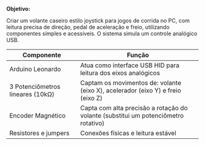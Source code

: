 **Objetivo:**

Criar um volante caseiro estilo joystick para jogos de corrida no PC, com leitura precisa de direção, pedal de aceleração e freio, utilizando componentes simples e acessíveis. O sistema simula um controle analógico USB.


| Componente                                      | Função                                                                             |
| ----------------------------------------------- | ---------------------------------------------------------------------------------- |
| Arduino Leonardo                                | Atua como interface USB HID para leitura dos eixos analógicos                      |
| 3 Potenciômetros lineares (10kΩ)                | Captam os movimentos de: volante (eixo X), acelerador (eixo Y) e freio (eixo Z)    |
| Encoder Magnético                               | Capta com alta precisão a rotação do volante (substitui um potenciômetro rotativo) |
| Resistores e jumpers                            | Conexões físicas e leitura estável                                                 |
